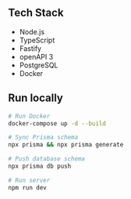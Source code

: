 ## Tech Stack

- Node.js
- TypeScript
- Fastify
- openAPI 3
- PostgreSQL
- Docker

## Run locally

```bash
# Run Docker
docker-compose up -d --build

# Sync Prisma schema
npx prisma && npx prisma generate

# Push database schema
npx prisma db push

# Run server
npm run dev
```
